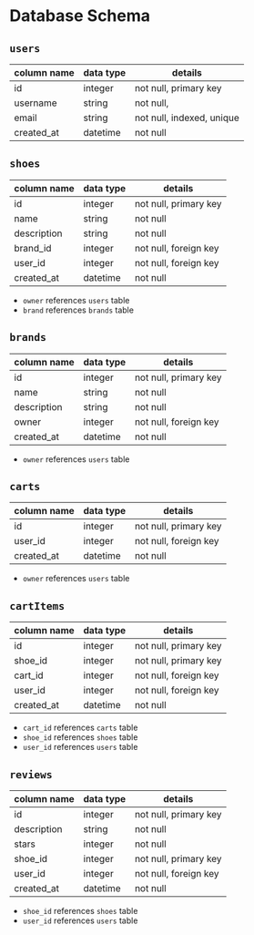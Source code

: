 # **Database Schema**

## `users`

| column name | data type | details                   |
| ----------- | --------- | ------------------------- |
| id          | integer   | not null, primary key     |
| username    | string    | not null,                 |
| email       | string    | not null, indexed, unique |
| created_at  | datetime  | not null                  |

## `shoes`

| column name | data type | details               |
| ----------- | --------- | --------------------- |
| id          | integer   | not null, primary key |
| name        | string    | not null              |
| description | string    | not null              |
| brand_id    | integer   | not null, foreign key |
| user_id     | integer   | not null, foreign key |
| created_at  | datetime  | not null              |

- `owner` references `users` table
- `brand` references `brands` table

## `brands`

| column name | data type | details               |
| ----------- | --------- | --------------------- |
| id          | integer   | not null, primary key |
| name        | string    | not null              |
| description | string    | not null              |
| owner       | integer   | not null, foreign key |
| created_at  | datetime  | not null              |

- `owner` references `users` table

## `carts`

| column name | data type | details               |
| ----------- | --------- | --------------------- |
| id          | integer   | not null, primary key |
| user_id     | integer   | not null, foreign key |
| created_at  | datetime  | not null              |

- `owner` references `users` table

## `cartItems`

| column name | data type | details               |
| ----------- | --------- | --------------------- |
| id          | integer   | not null, primary key |
| shoe_id     | integer   | not null, primary key |
| cart_id     | integer   | not null, foreign key |
| user_id     | integer   | not null, foreign key |
| created_at  | datetime  | not null              |

- `cart_id` references `carts` table
- `shoe_id` references `shoes` table
- `user_id` references `users` table

## `reviews`

| column name | data type | details               |
| ----------- | --------- | --------------------- |
| id          | integer   | not null, primary key |
| description | string    | not null              |
| stars       | integer   | not null              |
| shoe_id     | integer   | not null, primary key |
| user_id     | integer   | not null, foreign key |
| created_at  | datetime  | not null              |

- `shoe_id` references `shoes` table
- `user_id` references `users` table
